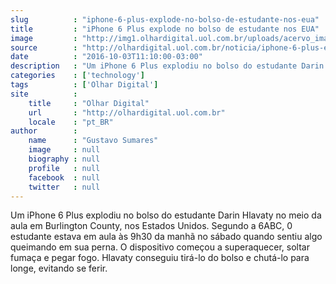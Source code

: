 ```yaml
---
slug          : "iphone-6-plus-explode-no-bolso-de-estudante-nos-eua"
title         : "iPhone 6 Plus explode no bolso de estudante nos EUA"
image         : "http://img1.olhardigital.uol.com.br/uploads/acervo_imagens/2016/10/20161003114850_660_420.jpg"
source        : "http://olhardigital.uol.com.br/noticia/iphone-6-plus-explode-no-bolso-de-estudante-nos-eua/62695"
date          : "2016-10-03T11:10:00-03:00"
description   : "Um iPhone 6 Plus explodiu no bolso do estudante Darin Hlavaty no meio da aula em Burlington County, nos Estados Unidos. Segundo a 6ABC, 0 estudante estava em aula às 9h30 da manhã no sábado quando sentiu algo queimando em sua perna. O dispositivo começou a superaquecer, soltar fumaça e pegar fogo. Hlavaty conseguiu tirá-lo do bolso e chutá-lo para longe, evitando se ferir."
categories    : ['technology']
tags          : ['Olhar Digital']
site          :
    title     : "Olhar Digital"
    url       : "http://olhardigital.uol.com.br"
    locale    : "pt_BR"
author        :
    name      : "Gustavo Sumares"
    image     : null
    biography : null
    profile   : null
    facebook  : null
    twitter   : null
---
```


Um iPhone 6 Plus explodiu no bolso do estudante Darin Hlavaty no meio da aula em Burlington County, nos Estados Unidos. Segundo a 6ABC, 0 estudante estava em aula às 9h30 da manhã no sábado quando sentiu algo queimando em sua perna. O dispositivo começou a superaquecer, soltar fumaça e pegar fogo. Hlavaty conseguiu tirá-lo do bolso e chutá-lo para longe, evitando se ferir.
